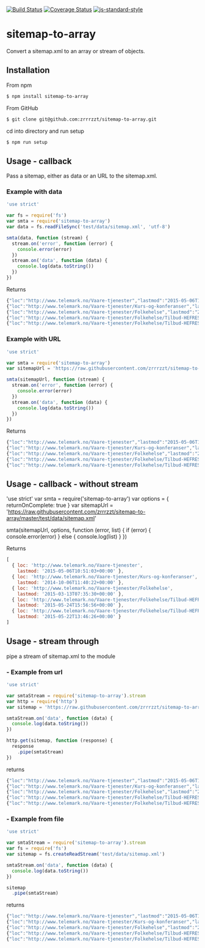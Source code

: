 [![Build Status](https://travis-ci.org/zrrrzzt/sitemap-to-array.svg?branch=master)](https://travis-ci.org/zrrrzzt/sitemap-to-array)
[![Coverage Status](https://coveralls.io/repos/zrrrzzt/sitemap-to-array/badge.svg?branch=master&service=github)](https://coveralls.io/github/zrrrzzt/sitemap-to-array?branch=master)
[![js-standard-style](https://img.shields.io/badge/code%20style-standard-brightgreen.svg?style=flat)](https://github.com/feross/standard)
# sitemap-to-array
Convert a sitemap.xml to an array or stream of objects.

## Installation

From npm

```sh
$ npm install sitemap-to-array
```

From GitHub

```sh
$ git clone git@github.com:zrrrzzt/sitemap-to-array.git
```

cd into directory and run setup

```sh
$ npm run setup
```

## Usage - callback

Pass a sitemap, either as data or an URL to the sitemap.xml.

### Example with data
```javascript
'use strict'

var fs = require('fs')
var smta = require('sitemap-to-array')
var data = fs.readFileSync('test/data/sitemap.xml', 'utf-8')

smta(data, function (stream) {
  stream.on('error', function (error) {
    console.error(error)
  })
  stream.on('data', function (data) {
    console.log(data.toString())
  })
})
```

Returns

```javascript
{"loc":"http://www.telemark.no/Vaare-tjenester","lastmod":"2015-05-06T10:51:03+00:00"}
{"loc":"http://www.telemark.no/Vaare-tjenester/Kurs-og-konferanser","lastmod":"2014-10-06T11:40:22+00:00"}
{"loc":"http://www.telemark.no/Vaare-tjenester/Folkehelse","lastmod":"2015-03-13T07:35:30+00:00"}
{"loc":"http://www.telemark.no/Vaare-tjenester/Folkehelse/Tilbud-HEFRES/Paa-farta-til-skolen","lastmod":"2015-05-24T15:56:56+00:00"}
{"loc":"http://www.telemark.no/Vaare-tjenester/Folkehelse/Tilbud-HEFRES/Alle-barn-sykler","lastmod":"2015-05-22T13:46:26+00:00"}
```

### Example with URL

```javascript
'use strict'

var smta = require('sitemap-to-array')
var sitemapUrl = 'https://raw.githubusercontent.com/zrrrzzt/sitemap-to-array/master/test/data/sitemap.xml'

smta(sitemapUrl, function (stream) {
  stream.on('error', function (error) {
    console.error(error)
  })
  stream.on('data', function (data) {
    console.log(data.toString())
  })
})
```

Returns

```javascript
{"loc":"http://www.telemark.no/Vaare-tjenester","lastmod":"2015-05-06T10:51:03+00:00"}
{"loc":"http://www.telemark.no/Vaare-tjenester/Kurs-og-konferanser","lastmod":"2014-10-06T11:40:22+00:00"}
{"loc":"http://www.telemark.no/Vaare-tjenester/Folkehelse","lastmod":"2015-03-13T07:35:30+00:00"}
{"loc":"http://www.telemark.no/Vaare-tjenester/Folkehelse/Tilbud-HEFRES/Paa-farta-til-skolen","lastmod":"2015-05-24T15:56:56+00:00"}
{"loc":"http://www.telemark.no/Vaare-tjenester/Folkehelse/Tilbud-HEFRES/Alle-barn-sykler","lastmod":"2015-05-22T13:46:26+00:00"}
```
## Usage - callback - without stream

'use strict'
var smta = require('sitemap-to-array')
var options = {
  returnOnComplete: true
}
var sitemapUrl = 'https://raw.githubusercontent.com/zrrrzzt/sitemap-to-array/master/test/data/sitemap.xml'

smta(sitemapUrl, options, function (error, list) {
  if (error) {
    console.error(error)
  } else {
    console.log(list)
  }
})

Returns

```javascript
[ 
  { loc: 'http://www.telemark.no/Vaare-tjenester',
    lastmod: '2015-05-06T10:51:03+00:00' },
  { loc: 'http://www.telemark.no/Vaare-tjenester/Kurs-og-konferanser',
    lastmod: '2014-10-06T11:40:22+00:00' },
  { loc: 'http://www.telemark.no/Vaare-tjenester/Folkehelse',
    lastmod: '2015-03-13T07:35:30+00:00' },
  { loc: 'http://www.telemark.no/Vaare-tjenester/Folkehelse/Tilbud-HEFRES/Paa-farta-til-skolen',
    lastmod: '2015-05-24T15:56:56+00:00' },
  { loc: 'http://www.telemark.no/Vaare-tjenester/Folkehelse/Tilbud-HEFRES/Alle-barn-sykler',
    lastmod: '2015-05-22T13:46:26+00:00' } 
]
```

## Usage - stream through

pipe a stream of sitemap.xml to the module

### - Example from url

```javascript
'use strict'

var smtaStream = require('sitemap-to-array').stream
var http = require('http')
var sitemap = 'https://raw.githubusercontent.com/zrrrzzt/sitemap-to-array/master/test/data/sitemap.xml'

smtaStream.on('data', function (data) {
  console.log(data.toString())
})

http.get(sitemap, function (response) {
  response
    .pipe(smtaStream)
})

```

returns

```javascript
{"loc":"http://www.telemark.no/Vaare-tjenester","lastmod":"2015-05-06T10:51:03+00:00"}
{"loc":"http://www.telemark.no/Vaare-tjenester/Kurs-og-konferanser","lastmod":"2014-10-06T11:40:22+00:00"}
{"loc":"http://www.telemark.no/Vaare-tjenester/Folkehelse","lastmod":"2015-03-13T07:35:30+00:00"}
{"loc":"http://www.telemark.no/Vaare-tjenester/Folkehelse/Tilbud-HEFRES/Paa-farta-til-skolen","lastmod":"2015-05-24T15:56:56+00:00"}
{"loc":"http://www.telemark.no/Vaare-tjenester/Folkehelse/Tilbud-HEFRES/Alle-barn-sykler","lastmod":"2015-05-22T13:46:26+00:00"}
```

### - Example from file

```javascript
'use strict'

var smtaStream = require('sitemap-to-array').stream
var fs = require('fs')
var sitemap = fs.createReadStream('test/data/sitemap.xml')

smtaStream.on('data', function (data) {
  console.log(data.toString())
})

sitemap
  .pipe(smtaStream)

```

returns

```javascript
{"loc":"http://www.telemark.no/Vaare-tjenester","lastmod":"2015-05-06T10:51:03+00:00"}
{"loc":"http://www.telemark.no/Vaare-tjenester/Kurs-og-konferanser","lastmod":"2014-10-06T11:40:22+00:00"}
{"loc":"http://www.telemark.no/Vaare-tjenester/Folkehelse","lastmod":"2015-03-13T07:35:30+00:00"}
{"loc":"http://www.telemark.no/Vaare-tjenester/Folkehelse/Tilbud-HEFRES/Paa-farta-til-skolen","lastmod":"2015-05-24T15:56:56+00:00"}
{"loc":"http://www.telemark.no/Vaare-tjenester/Folkehelse/Tilbud-HEFRES/Alle-barn-sykler","lastmod":"2015-05-22T13:46:26+00:00"} 
```